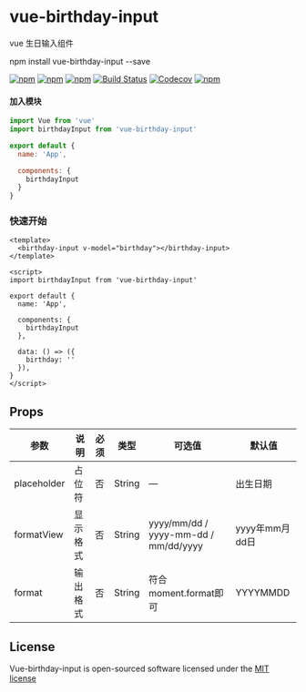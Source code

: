 # vue-birthday-input
vue 生日输入组件

npm install vue-birthday-input --save

[![npm](https://img.shields.io/npm/v/vue-birthday-input.svg)](https://www.npmjs.com/package/vue-birthday-input)
[![npm](https://img.shields.io/npm/dt/vue-birthday-input.svg)](https://www.npmjs.com/package/vue-birthday-input)
[![npm](https://img.shields.io/npm/dm/vue-birthday-input.svg)](https://www.npmjs.com/package/vue-birthday-input)
[![Build Status](https://travis-ci.org/xanke/vue-birthday-input.svg?branch=master)](https://travis-ci.org/xanke/vue-birthday-input)
[![Codecov](https://img.shields.io/codecov/c/github/xanke/vue-birthday-input.svg)](https://codecov.io/gh/xanke/vue-birthday-input)
[![npm](https://img.shields.io/npm/l/vue-birthday-input.svg)](http://opensource.org/licenses/MIT)


#### 加入模块
```js
import Vue from 'vue'
import birthdayInput from 'vue-birthday-input'

export default {
  name: 'App',

  components: {
    birthdayInput
  }
}
```

### 快速开始
```vue
<template>
  <birthday-input v-model="birthday"></birthday-input>
</template>

<script>
import birthdayInput from 'vue-birthday-input'

export default {
  name: 'App',

  components: {
    birthdayInput
  },

  data: () => ({
    birthday: ''
  }),
}
</script>
```

## Props
|参数|说明|必须|类型|可选值|默认值|
|-----|-----------|--------|----|----|-------|
|placeholder|占位符|否|String|—|出生日期|
|formatView|显示格式|否|String|yyyy/mm/dd / yyyy-mm-dd / mm/dd/yyyy|yyyy年mm月dd日|
|format|输出格式|否|String|符合moment.format即可|YYYYMMDD|

## License

Vue-birthday-input is open-sourced software licensed under the [MIT license](http://opensource.org/licenses/MIT)
